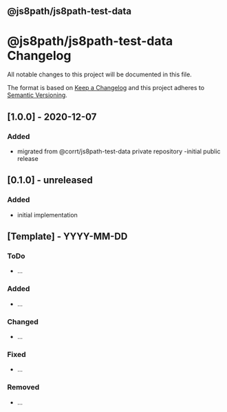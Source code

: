 ## @js8path/js8path-test-data

# @js8path/js8path-test-data Changelog
All notable changes to this project will be documented in this file.

The format is based on [Keep a Changelog](http://keepachangelog.com/en/1.0.0/)
and this project adheres to [Semantic Versioning](http://semver.org/spec/v2.0.0.html).


## [1.0.0] - 2020-12-07

### Added
 - migrated from @corrt/js8path-test-data private repository 
 -initial public release

## [0.1.0] - unreleased

### Added
- initial implementation 

## [Template] - YYYY-MM-DD

### ToDo
- ...

### Added
- ...

### Changed
- ...

### Fixed
- ...

### Removed
- ...

